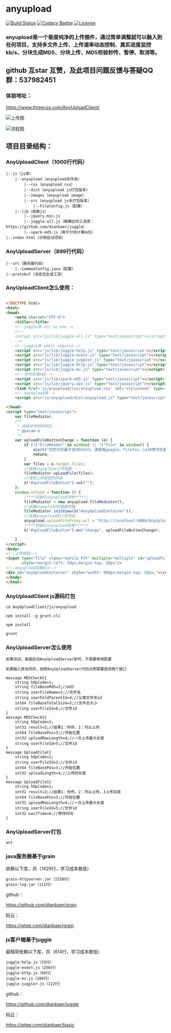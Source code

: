 # anyupload

[![Build Status](https://travis-ci.org/dianbaer/anyupload.svg?branch=master)](https://travis-ci.org/dianbaer/anyupload)
[![Codacy Badge](https://api.codacy.com/project/badge/Grade/5418a2ab4049430cb9f58510ec28f452)](https://www.codacy.com/app/232365732/anyupload?utm_source=github.com&amp;utm_medium=referral&amp;utm_content=dianbaer/anyupload&amp;utm_campaign=Badge_Grade)
[![License](https://img.shields.io/badge/License-MIT-blue.svg)](LICENSE)


### anyupload是一个极度纯净的上传插件，通过简单调整就可以融入到任何项目，支持多文件上传、上传速率动态控制、真实进度监控kb/s、分块生成MD5、分块上传、MD5校验秒传、暂停、取消等。

## github 互star 互赞，及此项目问题反馈与答疑QQ群：537982451

### 体验地址：

https://www.threecss.com/AnyUploadClient/


![上传图](./anyupload.png "anyupload.png")


![流程图](./anyuploadflow.png "anyuploadflow.png")


## 项目目录结构：

	
### AnyUploadClient（1000行代码）

	|--js（js库）
		|--anyupload（anyupload文件夹）
			|--css（anyupload css）
			|--dist（anyupload js打包版本）
			|--images（anyupload image）
			|--src（anyupload js未打包版本）
				|--FileConfig.js（配置）
		|--lib（依赖js）
			|--jquery.min.js
			|--juggle-all.js（解耦合的工具库：https://github.com/dianbaer/juggle）
			|--spark-md5.js（用于分块计算md5）
	|--index.html（示例启动项目）


### AnyUploadServer（899行代码）

	|--src（服务器代码）
		|--CommonConfig.java（配置）
	|--protobuf（消息包生成工具）


### AnyUploadClient怎么使用：

```html

<!DOCTYPE html>
<html>
<head>
    <meta charset="UTF-8">
    <title></title>
    <!--juggle库 all in one-->
    <!--
    <script src="js/lib/juggle-all.js" type="text/javascript"></script>
    -->
    <!--juggle库 small require-->
    <script src="js/lib/juggle-help.js" type="text/javascript"></script>
    <script src="js/lib/juggle-event.js" type="text/javascript"></script>
    <script src="js/lib/juggle-juggler.js" type="text/javascript"></script>
    <script src="js/lib/juggle-http.js" type="text/javascript"></script>
    <script src="js/lib/juggle-mv.js" type="text/javascript"></script>
    <!--分块生成md5-->
    <script src="js/lib/spark-md5.js" type="text/javascript"></script>
    <script src="js/lib/jquery.min.js" type="text/javascript"></script>
    <link href='js/anyupload/css/anyupload.css' rel='stylesheet' type='text/css'/>
    <!--anyupload库-->
    <script src="js/anyupload/dist/anyupload.js" type="text/javascript"></script>

</head>
<script type="text/javascript">
    var fileMediator;
    /**
     * 选择文件时的响应
     * @param e
     */
    var uploadFileButtonChange = function (e) {
        if (!("FileReader" in window) || !("File" in window)) {
            alert("您的浏览器不支持html5，请使用google，firefox，ie10等浏览器");
            return;
        }
        var files = e.target.files;
        //调用anyupload上传函数
        fileMediator.upLoadFile(files);
        //清空上传按钮的内容
        $("#uploadFileButton").val("");
    };
    window.onload = function () {
        /****初始化anyupload开始*****/
        fileMediator = new anyupload.FileMediator();
        //设置anyupload的容器对象
        fileMediator.initView($("#anyUploadContainer"));
        //设置anyupload的上传地址
        anyupload.uploadFileProxy.url = "http://localhost:8080/AnyUploadServer/s";
        /****初始化anyupload结束*****/
        $("#uploadFileButton").on("change", uploadFileButtonChange);

    }
</script>
<body>
<!--上传按钮-->
<input type="file" class="myFile_PJY" multiple="multiple" id="uploadFileButton"
       style="margin-left: 50px;margin-top: 20px"/>
<!--anyupload容器div-->
<div id="anyUploadContainer" style="width: 800px;margin-top: 50px;"></div>
</body>
</html>


```

### AnyUploadClient js源码打包


	cd AnyUploadClient/js/anyupload
	
	npm install -g grunt-cli

	npm install
	
	grunt
	


### AnyUploadServer怎么使用

	如果测试，直接启动AnyUploadServer即可，不需要修改配置
	
	如果融入其他项目，按照AnyUploadServer代码示例需要提供两个接口
	
	message MD5CheckC{
		string hOpCode=1;
		string fileBaseMd5=2;//md5
		string userFileName=3;//文件名
		string userFoldParentId=4;//父类文件夹id
		int64 fileBaseTotalSize=5;//文件总大小
		string userFileId=6;//文件id
	}
	message MD5CheckS{
		string hOpCode=1;
		int32 result=2;//结果1：秒传，2：可以上传
		int64 fileBasePos=3;//开始位置
		int32 uploadMaxLength=4;//一次上传最大长度
		string userFileId=5;//文件id
	}
	message UploadFileC{
		string hOpCode=1;
		string userFileId=2;//文件id
		int64 fileBasePos=3;//开始位置
		int32 uploadLength=4;//上传的长度
	}
	message UploadFileS{
		string hOpCode=1;
		int32 result=2;//结果1：秒传，2：可以上传，3上传完成
		int64 fileBasePos=3;//开始位置
		int32 uploadMaxLength=4;//一次上传最大长度
		string userFileId=5;//文件id
		int32 waitTime=6;//等待时间
	}
	
### AnyUploadServer打包


	ant

	


### java服务器基于grain

依赖以下库，共（1429行，学习成本极低）

	grain-httpserver.jar（1318行）
	grain-log.jar（111行）


github：


https://github.com/dianbaer/grain


码云：


https://gitee.com/dianbaer/grain


### js客户端基于juggle

最精简依赖以下库，共（614行，学习成本极低）

	juggle-help.js（33行）
	juggle-event.js（256行）
	juggle-http.js（99行）
	juggle-mv.js（104行）
	juggle-juggler.js（122行）

github：


https://github.com/dianbaer/juggle


码云：


https://gitee.com/dianbaer/basic


